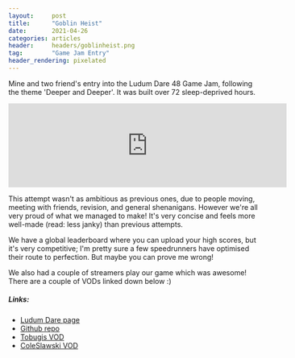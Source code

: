 ```yaml
---
layout:     post
title:      "Goblin Heist"
date:       2021-04-26
categories: articles
header:     headers/goblinheist.png
tag:        "Game Jam Entry"
header_rendering: pixelated
---
```


Mine and two friend's entry into the Ludum Dare 48 Game Jam, following the theme 'Deeper and Deeper'. It was built over 72 sleep-deprived hours.

<iframe src="https://itch.io/embed/1013038" height="167" width="552" frameborder="0"><a href="https://mxbi.itch.io/goblinheist">Goblin Heist</a></iframe>

This attempt wasn't as ambitious as previous ones, due to people moving, meeting with friends, revision, and general shenanigans. However we're all very proud of what we managed to make! It's very concise and feels more well-made (read: less janky) than previous attempts.

We have a global leaderboard where you can upload your high scores, but it's very competitive; I'm pretty sure a few speedrunners have optimised their route to perfection. But maybe you can prove me wrong!

We also had a couple of streamers play our game which was awesome! There are a couple of VODs linked down below :)

##### Links:

- <a href="https://ldjam.com/events/ludum-dare/48/goblin-heist">Ludum Dare page</a>
- <a href="https://github.com/benmandrew/GoblinHeist">Github repo</a>
- <a href="https://www.youtube.com/watch?v=aC3sZsRjx5g&t=665s">Tobugis VOD</a>
- <a href="https://www.twitch.tv/videos/1007626304?t=00h48m29s">ColeSlawski VOD</a>

